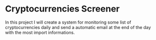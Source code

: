 <div>

# Cryptocurrencies Screener

In this project I will create a system for monitoring some list of cryptocurrencies daily and send a automatic email at the end of the day with the most import informations. <br>
</div>
